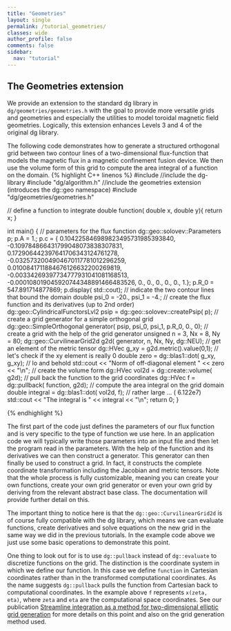 ```yaml
---
title: "Geometries"
layout: single
permalink: /tutorial_geometries/
classes: wide
author_profile: false
comments: false
sidebar:
  nav: "tutorial"
---
```

## The Geometries extension
We provide an extension to the standard dg library in
`dg/geometries/geometries.h` with the goal to provide more versatile grids and
geometries and especially the utilities to model toroidal magnetic field geometries.
Logically, this extension enhances Levels 3 and 4 of the original dg library.

The following code demonstrates how to generate a structured orthogonal grid
between two contour lines of a two-dimensional flux-function that models the
magnetic flux in a magnetic confinement fusion device. We then use the
volume form of this grid to compute the area integral of a function on the
domain.
{% highlight C++ linenos %}
#include <iostream>
//include the dg-library
#include "dg/algorithm.h"
//include the geometries extension (introduces the dg::geo namespace)
#include "dg/geometries/geometries.h"

// define a function to integrate
double function( double x, double y){
    return x;
}

int main()
{
    // parameters for the flux function
    dg::geo::solovev::Parameters p;
    p.A = 1.;
    p.c = { 0.104225846989823495731985393840,
           -0.109784866431799048073838307831,
            0.172906442397641706343124761278,
           -0.0325732004904670117781012296259,
            0.0100841711884676126632200269819,
           -0.00334269397734777931041081168513,
           -0.000108019045920744348891466483526,
            0., 0., 0., 0., 0., 1.};
    p.R_0 = 547.891714877869;
    p.display( std::cout);
    // indicate the two contour lines that bound the domain
    double psi_0 = -20., psi_1 = -4.;
    // create the flux function and its derivatives (up to 2nd order)
    dg::geo::CylindricalFunctorsLvl2 psip = dg::geo::solovev::createPsip( p);
    // create a grid generator for a simple orthogonal grid
    dg::geo::SimpleOrthogonal generator( psip, psi_0, psi_1, p.R_0, 0., 0);
    // create a grid with the help of the grid generator
    unsigned n = 3, Nx = 8, Ny = 80;
    dg::geo::CurvilinearGrid2d g2d( generator, n, Nx, Ny, dg::NEU);
    // get an element of the metric tensor
    dg::HVec g_xy = g2d.metric().value(0,1);
    // let's check if the xy element is really 0
    double zero = dg::blas1::dot( g_xy, g_xy);
    // lo and behold
    std::cout << "Norm of off-diagonal element " << zero << "\n";
    // create the volume form
    dg::HVec vol2d = dg::create::volume( g2d);
    // pull back the function to the grid coordinates
    dg::HVec f = dg::pullback( function, g2d);
    // compute the area integral on the grid domain
    double integral = dg::blas1::dot( vol2d, f);
    // rather large ... ( 6.122e7)
    std::cout << "The integral is " << integral << "\n";
    return 0;
}

{% endhighlight %}

The first part of the code just defines the parameters of our flux function and
is very specific to the type of function we use here. In an application code we
will typically write those parameters into an input file and then let the
program read in the parameters. With the help of the function and its derivatives
we can then construct a generator. This generator can then finally be used to
construct a grid. In fact, it constructs the complete coordinate transformation
including the Jacobian and metric tensors. Note that the whole process is
fully customizable, meaning you can create your own functions, create your
own grid generator or even your own grid by deriving from the relevant
abstract base class. The documentation will provide further detail on this.

The important thing to notice here is that the `dg::geo::CurvilinearGrid2d` is of
course fully compatible with the dg library, which means
we can evaluate functions, create derivatives and solve equations on the new grid
in the same way we did in the previous tutorials.
In the example code above we just use some basic operations to demonstrate this point.

One thing to look out for is to use `dg::pullback` instead of `dg::evaluate` to
discretize functions on the grid. The distinction is the coordinate system
in which we define our function. In this case we define `function` in
Cartesian coordinates rather than in the transformed computational coordinates.
As the name suggests `dg::pullback` pulls the function from Cartesian back to
computational coordinates. In the example above `f` represents `x(zeta, eta)`, where `zeta` and `eta` are the computational space coordinates. See our
publication
 [Streamline integration as a method for two-dimensional elliptic grid generation](https://doi.org/10.1016/j.jcp.2017.03.056) for more details on this point and also
 on the grid generation method used.
